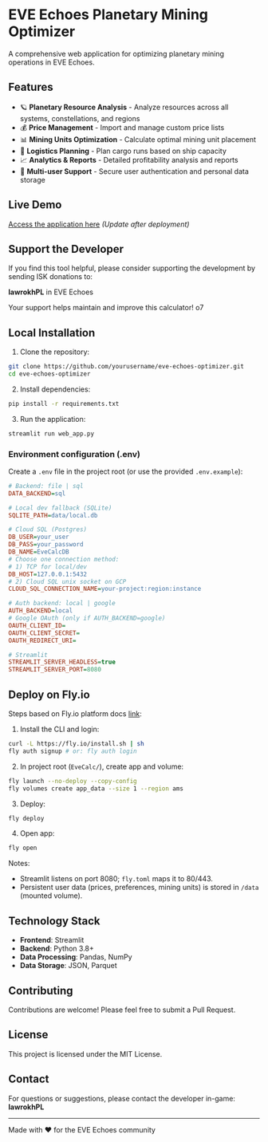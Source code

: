 # EVE Echoes Planetary Mining Optimizer

A comprehensive web application for optimizing planetary mining operations in EVE Echoes.

## Features

- 🪐 **Planetary Resource Analysis** - Analyze resources across all systems, constellations, and regions
- 💰 **Price Management** - Import and manage custom price lists
- 📊 **Mining Units Optimization** - Calculate optimal mining unit placement
- 🚀 **Logistics Planning** - Plan cargo runs based on ship capacity
- 📈 **Analytics & Reports** - Detailed profitability analysis and reports
- 👥 **Multi-user Support** - Secure user authentication and personal data storage

## Live Demo

[Access the application here](https://your-app-name.streamlit.app) *(Update after deployment)*

## Support the Developer

If you find this tool helpful, please consider supporting the development by sending ISK donations to:

**lawrokhPL** in EVE Echoes

Your support helps maintain and improve this calculator! o7

## Local Installation

1. Clone the repository:
```bash
git clone https://github.com/yourusername/eve-echoes-optimizer.git
cd eve-echoes-optimizer
```

2. Install dependencies:
```bash
pip install -r requirements.txt
```

3. Run the application:
```bash
streamlit run web_app.py
```

### Environment configuration (.env)

Create a `.env` file in the project root (or use the provided `.env.example`):

```ini
# Backend: file | sql
DATA_BACKEND=sql

# Local dev fallback (SQLite)
SQLITE_PATH=data/local.db

# Cloud SQL (Postgres)
DB_USER=your_user
DB_PASS=your_password
DB_NAME=EveCalcDB
# Choose one connection method:
# 1) TCP for local/dev
DB_HOST=127.0.0.1:5432
# 2) Cloud SQL unix socket on GCP
CLOUD_SQL_CONNECTION_NAME=your-project:region:instance

# Auth backend: local | google
AUTH_BACKEND=local
# Google OAuth (only if AUTH_BACKEND=google)
OAUTH_CLIENT_ID=
OAUTH_CLIENT_SECRET=
OAUTH_REDIRECT_URI=

# Streamlit
STREAMLIT_SERVER_HEADLESS=true
STREAMLIT_SERVER_PORT=8080
```

## Deploy on Fly.io

Steps based on Fly.io platform docs [link](https://fly.io/):

1) Install the CLI and login:
```bash
curl -L https://fly.io/install.sh | sh
fly auth signup # or: fly auth login
```
2) In project root (`EveCalc/`), create app and volume:
```bash
fly launch --no-deploy --copy-config
fly volumes create app_data --size 1 --region ams
```
3) Deploy:
```bash
fly deploy
```
4) Open app:
```bash
fly open
```

Notes:
- Streamlit listens on port 8080; `fly.toml` maps it to 80/443.
- Persistent user data (prices, preferences, mining units) is stored in `/data` (mounted volume).

## Technology Stack

- **Frontend**: Streamlit
- **Backend**: Python 3.8+
- **Data Processing**: Pandas, NumPy
- **Data Storage**: JSON, Parquet

## Contributing

Contributions are welcome! Please feel free to submit a Pull Request.

## License

This project is licensed under the MIT License.

## Contact

For questions or suggestions, please contact the developer in-game: **lawrokhPL**

---
Made with ❤️ for the EVE Echoes community